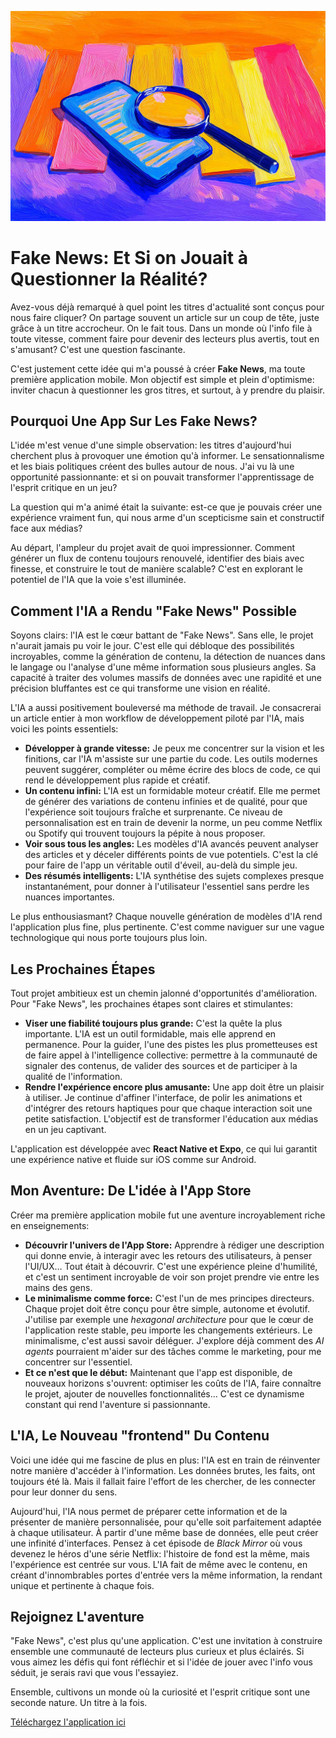 ![](assets/thumbnail.jpg)

# Fake News: Et Si on Jouait à Questionner la Réalité?

Avez-vous déjà remarqué à quel point les titres d'actualité sont conçus pour nous faire cliquer? On partage souvent un article sur un coup de tête, juste grâce à un titre accrocheur. On le fait tous. Dans un monde où l'info file à toute vitesse, comment faire pour devenir des lecteurs plus avertis, tout en s'amusant? C'est une question fascinante.

C'est justement cette idée qui m'a poussé à créer **Fake News**, ma toute première application mobile. Mon objectif est simple et plein d'optimisme: inviter chacun à questionner les gros titres, et surtout, à y prendre du plaisir.

## Pourquoi Une App Sur Les Fake News?

L'idée m'est venue d'une simple observation: les titres d'aujourd'hui cherchent plus à provoquer une émotion qu'à informer. Le sensationnalisme et les biais politiques créent des bulles autour de nous. J'ai vu là une opportunité passionnante: et si on pouvait transformer l'apprentissage de l'esprit critique en un jeu?

La question qui m'a animé était la suivante: est-ce que je pouvais créer une expérience vraiment fun, qui nous arme d'un scepticisme sain et constructif face aux médias?

Au départ, l'ampleur du projet avait de quoi impressionner. Comment générer un flux de contenu toujours renouvelé, identifier des biais avec finesse, et construire le tout de manière scalable? C'est en explorant le potentiel de l'IA que la voie s'est illuminée.

## Comment l'IA a Rendu "Fake News" Possible

Soyons clairs: l'IA est le cœur battant de "Fake News". Sans elle, le projet n'aurait jamais pu voir le jour. C'est elle qui débloque des possibilités incroyables, comme la génération de contenu, la détection de nuances dans le langage ou l'analyse d'une même information sous plusieurs angles. Sa capacité à traiter des volumes massifs de données avec une rapidité et une précision bluffantes est ce qui transforme une vision en réalité.

L'IA a aussi positivement bouleversé ma méthode de travail. Je consacrerai un article entier à mon workflow de développement piloté par l'IA, mais voici les points essentiels:

* **Développer à grande vitesse:** Je peux me concentrer sur la vision et les finitions, car l'IA m'assiste sur une partie du code. Les outils modernes peuvent suggérer, compléter ou même écrire des blocs de code, ce qui rend le développement plus rapide et créatif.
* **Un contenu infini:** L'IA est un formidable moteur créatif. Elle me permet de générer des variations de contenu infinies et de qualité, pour que l'expérience soit toujours fraîche et surprenante. Ce niveau de personnalisation est en train de devenir la norme, un peu comme Netflix ou Spotify qui trouvent toujours la pépite à nous proposer.
* **Voir sous tous les angles:** Les modèles d'IA avancés peuvent analyser des articles et y déceler différents points de vue potentiels. C'est la clé pour faire de l'app un véritable outil d'éveil, au-delà du simple jeu.
* **Des résumés intelligents:** L'IA synthétise des sujets complexes presque instantanément, pour donner à l'utilisateur l'essentiel sans perdre les nuances importantes.

Le plus enthousiasmant? Chaque nouvelle génération de modèles d'IA rend l'application plus fine, plus pertinente. C'est comme naviguer sur une vague technologique qui nous porte toujours plus loin.

## Les Prochaines Étapes

Tout projet ambitieux est un chemin jalonné d'opportunités d'amélioration. Pour "Fake News", les prochaines étapes sont claires et stimulantes:

* **Viser une fiabilité toujours plus grande:** C'est la quête la plus importante. L'IA est un outil formidable, mais elle apprend en permanence. Pour la guider, l'une des pistes les plus prometteuses est de faire appel à l'intelligence collective: permettre à la communauté de signaler des contenus, de valider des sources et de participer à la qualité de l'information.
* **Rendre l'expérience encore plus amusante:** Une app doit être un plaisir à utiliser. Je continue d'affiner l'interface, de polir les animations et d'intégrer des retours haptiques pour que chaque interaction soit une petite satisfaction. L'objectif est de transformer l'éducation aux médias en un jeu captivant.

L'application est développée avec **React Native et Expo**, ce qui lui garantit une expérience native et fluide sur iOS comme sur Android.

## Mon Aventure: De L'idée à l'App Store

Créer ma première application mobile fut une aventure incroyablement riche en enseignements:

* **Découvrir l'univers de l'App Store:** Apprendre à rédiger une description qui donne envie, à interagir avec les retours des utilisateurs, à penser l'UI/UX… Tout était à découvrir. C'est une expérience pleine d'humilité, et c'est un sentiment incroyable de voir son projet prendre vie entre les mains des gens.
* **Le minimalisme comme force:** C'est l'un de mes principes directeurs. Chaque projet doit être conçu pour être simple, autonome et évolutif. J'utilise par exemple une *hexagonal architecture* pour que le cœur de l'application reste stable, peu importe les changements extérieurs. Le minimalisme, c'est aussi savoir déléguer. J'explore déjà comment des *AI agents* pourraient m'aider sur des tâches comme le marketing, pour me concentrer sur l'essentiel.
* **Et ce n'est que le début:** Maintenant que l'app est disponible, de nouveaux horizons s'ouvrent: optimiser les coûts de l'IA, faire connaître le projet, ajouter de nouvelles fonctionnalités… C'est ce dynamisme constant qui rend l'aventure si passionnante.

## L'IA, Le Nouveau "frontend" Du Contenu

Voici une idée qui me fascine de plus en plus: l'IA est en train de réinventer notre manière d'accéder à l'information. Les données brutes, les faits, ont toujours été là. Mais il fallait faire l'effort de les chercher, de les connecter pour leur donner du sens.

Aujourd'hui, l'IA nous permet de préparer cette information et de la présenter de manière personnalisée, pour qu'elle soit parfaitement adaptée à chaque utilisateur. À partir d'une même base de données, elle peut créer une infinité d'interfaces. Pensez à cet épisode de *Black Mirror* où vous devenez le héros d'une série Netflix: l'histoire de fond est la même, mais l'expérience est centrée sur vous. L'IA fait de même avec le contenu, en créant d'innombrables portes d'entrée vers la même information, la rendant unique et pertinente à chaque fois.

## Rejoignez L'aventure

"Fake News", c'est plus qu'une application. C'est une invitation à construire ensemble une communauté de lecteurs plus curieux et plus éclairés. Si vous aimez les défis qui font réfléchir et si l'idée de jouer avec l'info vous séduit, je serais ravi que vous l'essayiez.

Ensemble, cultivons un monde où la curiosité et l'esprit critique sont une seconde nature. Un titre à la fois.

[Téléchargez l'application ici](https://jterrazz.com/link/applications/fake-news-ios)
